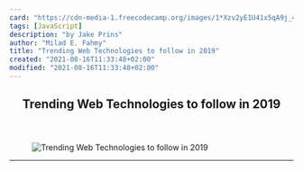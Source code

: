 ```yaml
---
card: "https://cdn-media-1.freecodecamp.org/images/1*Xzv2yE1U41x5qA9j_4M63w.jpeg"
tags: [JavaScript]
description: "by Jake Prins"
author: "Milad E. Fahmy"
title: "Trending Web Technologies to follow in 2019"
created: "2021-08-16T11:33:48+02:00"
modified: "2021-08-16T11:33:48+02:00"
---
```

<div class="site-wrapper">
<main id="site-main" class="site-main outer">
<div class="inner">
<article class="post-full post tag-javascript tag-web-development tag-tech tag-technology tag-front-end-development ">
<header class="post-full-header">
<h1 class="post-full-title">Trending Web Technologies to follow in 2019</h1>
</header>
<figure class="post-full-image">
<picture>
<source media="(max-width: 700px)" sizes="1px" srcset="data:image/gif;base64,R0lGODlhAQABAIAAAAAAAP///yH5BAEAAAAALAAAAAABAAEAAAIBRAA7 1w">
<source media="(min-width: 701px)" sizes="(max-width: 800px) 400px,
(max-width: 1170px) 700px,
1400px" srcset="https://cdn-media-1.freecodecamp.org/images/1*Xzv2yE1U41x5qA9j_4M63w.jpeg 300w,
https://cdn-media-1.freecodecamp.org/images/1*Xzv2yE1U41x5qA9j_4M63w.jpeg 600w,
https://cdn-media-1.freecodecamp.org/images/1*Xzv2yE1U41x5qA9j_4M63w.jpeg 1000w,
https://cdn-media-1.freecodecamp.org/images/1*Xzv2yE1U41x5qA9j_4M63w.jpeg 2000w">
<img onerror="this.style.display='none'" src="https://cdn-media-1.freecodecamp.org/images/1*Xzv2yE1U41x5qA9j_4M63w.jpeg" alt="Trending Web Technologies to follow in 2019">
</picture>
</figure>
<section class="post-full-content">
<div class="post-content medium-migrated-article">
</div>
<hr>
</section>
</article>
</div>
</main>
</div>
<!-- Google Tag Manager (noscript) -->
<!-- End Google Tag Manager (noscript) -->

